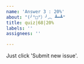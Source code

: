 ```yaml
---
name: 'Answer 3 : 20%'
about: "(╯°□°）╯︵ ┻━┻"
title: quiz|68|20%
labels: ''
assignees: ''

---
```


Just click 'Submit new issue'.
